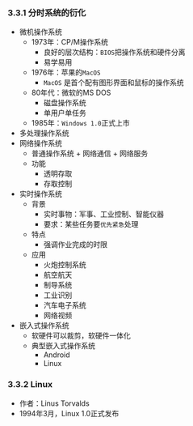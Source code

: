 ### 3.3.1 分时系统的衍化
- 微机操作系统
    - 1973年：CP/M操作系统
        - 良好的层次结构：`BIOS`把操作系统和硬件分离
        - 易学易用
    - 1976年：苹果的`MacOS`
        - `MacOS` 是首个配有图形界面和鼠标的操作系统
    - 80年代：微软的MS DOS 
        - 磁盘操作系统
        - 单用户单任务
    - 1985年：`Windows 1.0`正式上市
- 多处理操作系统
- 网络操作系统
    - 普通操作系统 + 网络通信 + 网络服务
    - 功能
        - 透明存取
        - 存取控制
- 实时操作系统
    - 背景
        - 实时事物：军事、工业控制、智能仪器
        - 要求：某些任务要`优先紧急`处理
    - 特点
        - 强调作业完成的时限
    - 应用
        - 火炮控制系统
        - 航空航天
        - 制导系统
        - 工业识别
        - 汽车电子系统
        - 网络视频
- 嵌入式操作系统
    - 软硬件可以裁剪，软硬件一体化
    - 典型嵌入式操作系统
        - Android
        - Linux

### 3.3.2 Linux
- 作者：Linus Torvalds 
- 1994年3月，Linux 1.0正式发布